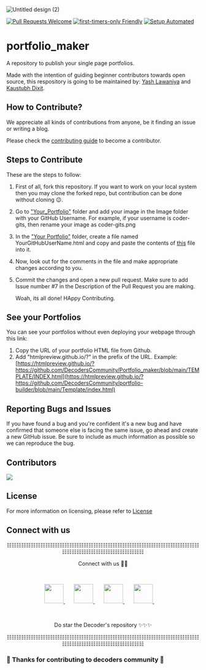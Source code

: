 ![Untitled design (2)](https://user-images.githubusercontent.com/75475819/192336309-98249162-ca44-4f7c-b930-25f4beaa105f.png)

[![Pull Requests Welcome](https://img.shields.io/badge/PRs-welcome-brightgreen.svg?style=flat)](http://makeapullrequest.com)
[![first-timers-only Friendly](https://img.shields.io/badge/first--timers--only-friendly-blue.svg)](http://www.firsttimersonly.com/)
[![Setup Automated](https://img.shields.io/badge/setup-automated-blue?logo=gitpod)](https://gitpod.io/from-referrer/)

# portfolio_maker

A repository to publish your single page portfolios.

Made with the intention of guiding beginner contributors towards open source, this respository is going to be maintained by: [Yash Lawaniya](https://github.com/lawaniya-yash) and [Kaustubh Dixit](https://github.com/kaustubhdidit). 

## How to Contribute?

We appreciate all kinds of contributions from anyone, be it finding an issue or writing a blog.

Please check the [contributing guide](CONTRIBUTING.md) to become a contributor.

## Steps to Contribute

These are the steps to follow:
1. First of all, fork this repository. If you want to work on your local system then you may clone the forked repo, but contribution can be done without cloning 😉.
2. Go to ["Your_Portfolio"](https://github.com/DecodersCommunity/Portfolio_maker/tree/main/Your_Portfolio) folder and add your image in the Image folder with your GitHub Username. For example, if your username is coder-gits, then rename your image as coder-gits.png
3. In the ["Your Portfolio"](https://github.com/DecodersCommunity/Portfolio_maker/tree/main/Your_Portfolio) folder, create a file named YourGitHubUserName.html and copy and paste the contents of [this](https://github.com/DecodersCommunity/Portfolio_maker/blob/main/TEMPLATE/INDEX.html) file into it.
4. Now, look out for the comments in the file and make appropriate changes according to you.
5. Commit the changes and open a new pull request. Make sure to add Issue number #7 in the Description of the Pull Request you are making. 
   
   Woah, its all done! HAppy Contributing.

## See your Portfolios

You can see your portfolios without even deploying your webpage through this link:
1. Copy the URL of your portfolio HTML file from Github.
2. Add "htmlpreview.github.io/?" in the prefix of the URL.
Example: [https://htmlpreview.github.io/?https://github.com/DecodersCommunity/Portfolio_maker/blob/main/TEMPLATE/INDEX.html](https://htmlpreview.github.io/?https://github.com/DecodersCommunity/portfolio-builder/blob/main/Template/index.html)

## Reporting Bugs and Issues

If you have found a bug and you're confident it's a new bug and have confirmed that someone else is facing the same issue, go ahead and create a new GitHub issue. Be sure to include as much information as possible so we can reproduce the bug.

## Contributors

<a href="https://github.com/DecodersCommunity/portfolio-builder/graphs/contributors">
  <img src="https://contrib.rocks/image?repo=DecodersCommunity/portfolio-builder" />
</a>

## License

For more information on licensing, please refer to [License](LICENSE)

## Connect with us
<p align="center">☷☷☷☷☷☷☷☷☷☷☷☷☷☷☷☷☷☷☷☷☷☷☷☷☷☷☷☷☷☷☷☷☷☷☷☷☷☷☷☷☷☷☷☷☷☷☷☷☷☷☷☷☷☷☷☷☷</p>

<p align="center">
Connect with us 🎉🎉
</p>
</br>

<p align="center">
<a href="https://t.me/decoderscommunity">
  <img src="https://upload.wikimedia.org/wikipedia/commons/8/82/Telegram_logo.svg" height="50px" />
</a>&nbsp; &nbsp; &nbsp;
<a href="https://www.linkedin.com/company/decoderscommunity">
  <img src="https://raw.githubusercontent.com/alexnaiman/alexnaiman/master/resources/linkedin.webp" height="50px" />
</a>&nbsp; &nbsp; &nbsp;
<a href="https://instagram.com/decoderscommunity">
  <img src="https://upload.wikimedia.org/wikipedia/commons/thumb/1/13/CIS-A2K_Instagram_Icon_%28Pink%29.svg/640px-CIS-A2K_Instagram_Icon_%28Pink%29.svg.png" height="50px" />
</a>&nbsp; &nbsp; &nbsp;
<a href="https://bit.ly/DecodersYoutube">
  <img src="https://upload.wikimedia.org/wikipedia/commons/thumb/b/b1/Antu_youtube-dl.svg/640px-Antu_youtube-dl.svg.png" height="50px" />
</a>&nbsp; &nbsp; &nbsp;
 </p>
<br>
<p align="center">
Do star the Decoder's repository ✨✨✨
</p>
<p align="center">☷☷☷☷☷☷☷☷☷☷☷☷☷☷☷☷☷☷☷☷☷☷☷☷☷☷☷☷☷☷☷☷☷☷☷☷☷☷☷☷☷☷☷☷☷☷☷☷☷☷☷☷☷☷☷☷☷</p>


### 🎉 Thanks for contributing to decoders community 🎉
